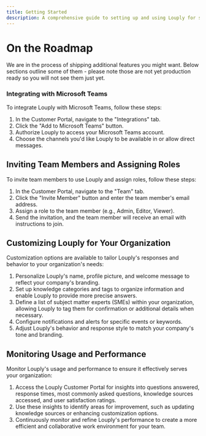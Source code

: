 ```yaml
---
title: Getting Started
description: A comprehensive guide to setting up and using Louply for streamlined internal communication and knowledge management.
---
```


# On the Roadmap 

We are in the process of shipping additional features you might want. Below sections outline some of them - please note those are not yet production ready so you will not see them just yet.

### Integrating with Microsoft Teams

To integrate Louply with Microsoft Teams, follow these steps:

1. In the Customer Portal, navigate to the "Integrations" tab.
2. Click the "Add to Microsoft Teams" button.
3. Authorize Louply to access your Microsoft Teams account.
4. Choose the channels you'd like Louply to be available in or allow direct messages.

## Inviting Team Members and Assigning Roles

To invite team members to use Louply and assign roles, follow these steps:

1. In the Customer Portal, navigate to the "Team" tab.
2. Click the "Invite Member" button and enter the team member's email address.
3. Assign a role to the team member (e.g., Admin, Editor, Viewer).
4. Send the invitation, and the team member will receive an email with instructions to join.

## Customizing Louply for Your Organization

Customization options are available to tailor Louply's responses and behavior to your organization's needs:

1. Personalize Louply's name, profile picture, and welcome message to reflect your company's branding.
2. Set up knowledge categories and tags to organize information and enable Louply to provide more precise answers.
3. Define a list of subject matter experts (SMEs) within your organization, allowing Louply to tag them for confirmation or additional details when necessary.
4. Configure notifications and alerts for specific events or keywords.
5. Adjust Louply's behavior and response style to match your company's tone and branding.


## Monitoring Usage and Performance

Monitor Louply's usage and performance to ensure it effectively serves your organization:

1. Access the Louply Customer Portal for insights into questions answered, response times, most commonly asked questions, knowledge sources accessed, and user satisfaction ratings.
2. Use these insights to identify areas for improvement, such as updating knowledge sources or enhancing customization options.
3. Continuously monitor and refine Louply's performance to create a more efficient and collaborative work environment for your team.


